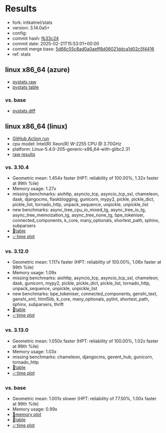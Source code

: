 # Results

- fork: iritkatriel/stats
- version: 3.14.0a5+
- config: 
- commit hash: [fb33c24](https://github.com/iritkatriel/cpython/commit/fb33c24)
- commit date: 2025-02-21T15:53:01+00:00
- commit merge base: [5d66c55c8ad0a0aeff8d06021ddca1d02c5f4416](https://github.com/python/cpython/commit/5d66c55c8ad0a0aeff8d06021ddca1d02c5f4416)
- ref: stats

## linux x86_64 (azure)

- [pystats raw](bm-20250221-azure-x86_64-iritkatriel-stats-3.14.0a5%2B-fb33c24-pystats.json)
- [pystats table](bm-20250221-azure-x86_64-iritkatriel-stats-3.14.0a5%2B-fb33c24-pystats.md)

### vs. base

- [pystats diff](bm-20250221-azure-x86_64-iritkatriel-stats-3.14.0a5%2B-fb33c24-pystats-vs-base.md)

## linux x86_64 (linux)

- [GitHub Action run](https://github.com/faster-cpython/benchmarking/actions/runs/13461219818)
- cpu model: Intel(R) Xeon(R) W-2255 CPU @ 3.70GHz
- platform: Linux-5.4.0-205-generic-x86_64-with-glibc2.31
- [raw results](bm-20250221-linux-x86_64-iritkatriel-stats-3.14.0a5%2B-fb33c24.json)

### vs. 3.10.4

- Geometric mean: 1.454x faster (HPT: reliability of 100.00%, 1.32x faster at 99th %ile)
- Memory usage: 1.27x
- missing benchmarks: aiohttp, asyncio_tcp, asyncio_tcp_ssl, chameleon, dask, djangocms, flaskblogging, gunicorn, mypy2, pickle, pickle_dict, pickle_list, tornado_http, unpack_sequence, unpickle, unpickle_list
- new benchmarks: async_tree_cpu_io_mixed_tg, async_tree_io_tg, async_tree_memoization_tg, async_tree_none_tg, bpe_tokeniser, connected_components, k_core, many_optionals, shortest_path, sphinx, subparsers
- [📄table](bm-20250221-linux-x86_64-iritkatriel-stats-3.14.0a5%2B-fb33c24-vs-3.10.4.md)
- [📈time plot](bm-20250221-linux-x86_64-iritkatriel-stats-3.14.0a5%2B-fb33c24-vs-3.10.4.svg)

### vs. 3.12.0

- Geometric mean: 1.117x faster (HPT: reliability of 100.00%, 1.06x faster at 99th %ile)
- Memory usage: 1.09x
- missing benchmarks: aiohttp, asyncio_tcp, asyncio_tcp_ssl, chameleon, dask, gunicorn, mypy2, pickle, pickle_dict, pickle_list, tornado_http, unpack_sequence, unpickle, unpickle_list
- new benchmarks: bpe_tokeniser, connected_components, genshi_text, genshi_xml, html5lib, k_core, many_optionals, pylint, shortest_path, sphinx, subparsers, thrift
- [📄table](bm-20250221-linux-x86_64-iritkatriel-stats-3.14.0a5%2B-fb33c24-vs-3.12.0.md)
- [📈time plot](bm-20250221-linux-x86_64-iritkatriel-stats-3.14.0a5%2B-fb33c24-vs-3.12.0.svg)

### vs. 3.13.0

- Geometric mean: 1.050x faster (HPT: reliability of 100.00%, 1.02x faster at 99th %ile)
- Memory usage: 1.03x
- missing benchmarks: chameleon, djangocms, gevent_hub, gunicorn, tornado_http
- [📄table](bm-20250221-linux-x86_64-iritkatriel-stats-3.14.0a5%2B-fb33c24-vs-3.13.0.md)
- [📈time plot](bm-20250221-linux-x86_64-iritkatriel-stats-3.14.0a5%2B-fb33c24-vs-3.13.0.svg)

### vs. base

- Geometric mean: 1.001x slower (HPT: reliability of 77.50%, 1.00x faster at 99th %ile)
- Memory usage: 0.99x
- [🧠memory plot](bm-20250221-linux-x86_64-iritkatriel-stats-3.14.0a5%2B-fb33c24-vs-base-mem.svg)
- [📄table](bm-20250221-linux-x86_64-iritkatriel-stats-3.14.0a5%2B-fb33c24-vs-base.md)
- [📈time plot](bm-20250221-linux-x86_64-iritkatriel-stats-3.14.0a5%2B-fb33c24-vs-base.svg)

